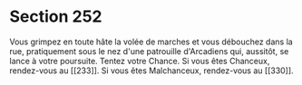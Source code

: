 # Section 252

Vous grimpez en toute hâte la volée de marches et vous débouchez dans la rue, pratiquement sous le nez d'une patrouille d'Arcadiens qui, aussitôt, se lance à votre poursuite. Tentez votre Chance. Si vous êtes Chanceux, rendez-vous au [[233]]. Si vous êtes Malchanceux, rendez-vous au [[330]].